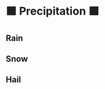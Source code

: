 # 🟩 Precipitation 🟩

## Rain

## Snow

## Hail

<!-- @include: /../Placeholder_EnvironmentProfile.md -->